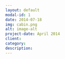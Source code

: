 ```yaml
---
layout: default
modal-id: 1
date: 2014-07-18
img: cabin.png
alt: image-alt
project-date: April 2014
client:
category:
description:
---
```

